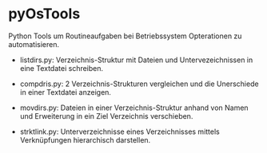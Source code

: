 # pyOsTools
Python Tools um Routineaufgaben bei Betriebssystem Opterationen zu automatisieren.

- listdirs.py: Verzeichnis-Struktur mit Dateien und Untervezeichnissen in eine Textdatei schreiben.

- compdris.py: 2 Verzeichnis-Strukturen vergleichen und die Unerschiede in einer Textdatei anzeigen.

- movdirs.py: Dateien in einer Verzeichnis-Struktur anhand von Namen und Erweiterung in ein Ziel Verzeichnis verschieben.

- strktlink.py: Unterverzeichnisse eines Verzeichnisses mittels Verknüpfungen hierarchisch darstellen.
